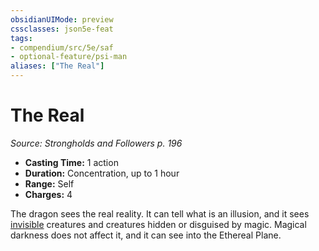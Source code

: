 ```yaml
---
obsidianUIMode: preview
cssclasses: json5e-feat
tags:
- compendium/src/5e/saf
- optional-feature/psi-man
aliases: ["The Real"]
---
```

# The Real
*Source: Strongholds and Followers p. 196*  

- **Casting Time:** 1 action  
- **Duration:** Concentration, up to 1 hour  
- **Range:** Self  
- **Charges:** 4  

The dragon sees the real reality. It can tell what is an illusion, and it sees [invisible](/compendium/rules/conditions.md#Invisible) creatures and creatures hidden or disguised by magic. Magical darkness does not affect it, and it can see into the Ethereal Plane.